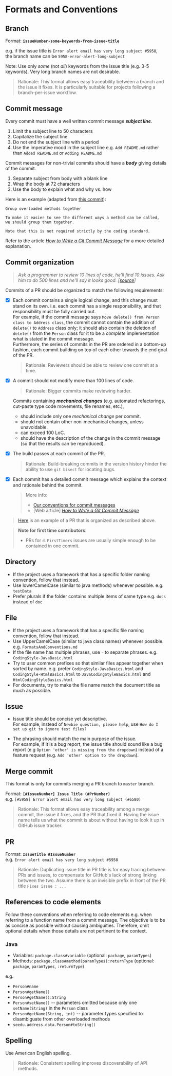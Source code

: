# Formats and Conventions

## Branch

Format: **`issueNumber-some-keywords-from-issue-title`**

e.g. if the issue title is `Error alert email has very long subject #5958`, <br>
the branch name can be `5958-error-alert-long-subject`

Note: Use only _some_ (not _all_) keywords from the issue title (e.g. 3-5 keywords). Very long branch names 
are not desirable.

> Rationale: This format allows easy traceability between a branch and the issue it fixes. 
> It is particularly suitable for projects following a branch-per-issue workflow.

## Commit message

Every commit must have a well written commit message _**subject line**_.
 
1. Limit the subject line to 50 characters
1. Capitalize the subject line
1. Do not end the subject line with a period
1. Use the imperative mood in the subject line
   e.g. `Add README.md` rather than `Added README.md` or `Adding README.md`

Commit messages for non-trivial commits should have a _**body**_ giving details of the commit.
 
1. Separate subject from body with a blank line
1. Wrap the body at 72 characters
1. Use the body to explain what and why vs. how

Here is an example (adapted from [this commit](https://github.com/CS2103AUG2016-T11-C4/main/pull/2/commits/5c5b12d1a75c4a73a8330bfd05e406233694ffa3)):
 
 ```
 Group overloaded methods together
 
 To make it easier to see the different ways a method can be called, 
 we should group them together.
 
 Note that this is not required strictly by the coding standard.
 ```
  
Refer to the article _[How to Write a Git Commit Message](http://chris.beams.io/posts/git-commit/)_ for a more detailed explanation.

## Commit organization

> _Ask a programmer to review 10 lines of code, he'll find 10 issues. Ask him to do 500 lines and he'll say it 
> looks good. [[source](https://twitter.com/girayozil/status/306836785739210752)]_

Commits of a PR should be organized to match the following requirements:

- [x] Each commit contains a single logical change, and this change must stand on its own. 
  i.e. each commit has a single responsibility, and that responsibility must be fully carried out.<br>
  For example, if the commit message says `Move delete() from Person class to Address class`, the commit cannot 
  contain the addition of `delete()` to `Address` class only; it should also contain the deletion of `delete()` from
  the `Person` class for it to be a _complete_ implementation what is stated in the commit message. <br>
  Furthermore, the series of commits in the PR are ordered in a bottom-up fashion, each commit building 
  on top of each other towards the end goal of the PR.
  
  > Rationale: Reviewers should be able to review one commit at a time.
  
- [x] A commit should not modify more than 100 lines of code. 
  
  > Rationale: Bigger commits make reviewing harder.

  Commits containing _**mechanical changes**_ (e.g. automated refactorings, cut-paste type code movements, 
  file renames, etc.),

    * should include only one _mechanical change_  per commit.
    * should not contain other non-mechanical changes, unless unavoidable.
    * can exceed 100 LoC.
    * should have the description of the change in the commit message (so that the results can be reproduced). 
  
- [x] The build passes at each commit of the PR.

  > Rationale: Build-breaking commits in the version history hinder the ability to use `git bisect` for locating bugs.

- [x] Each commit has a detailed commit message which explains the context and rationale behind the commit. 
  
  > More info: 
  > 
  > * [Our conventions for commit messages](#commit-message)
  > * [Web article] _[How to Write a Git Commit Message](http://chris.beams.io/posts/git-commit/)_ 

<p>

> [Here](https://github.com/se-edu/addressbook-level4/pull/237) is an example of a PR that is organized 
> as described above.

<p>

> **Note for first time contributors**:
> 
> * PRs for `d.FirstTimers` issues are usually simple enough to be contained in one commit. 
  
## Directory

* If the project uses a framework that has a specific folder naming convention, follow that instead.
* Use lowerCamelCase (similar to java methods) whenever possible. e.g. `testData`
* Prefer plurals if the folder contains multiple items of same type e.g. `docs` instead of `doc`

## File

* If the project uses a framework that has a specific file naming convention, follow that instead.
* Use UpperCamelCase (similar to java class names) whenever possible. e.g. `FormatsAndConventions.md`
* If the file name has multiple phrases, use `-` to separate phrases. e.g. `CodingStyle-JavaBasic.html`
* Try to user common prefixes so that similar files appear together when sorted by name. 
  e.g. prefer `CodingStyle-JavaBasics.html` and `CodingStyle-HtmlBasics.html` to 
  `JavaCodingStyleBasics.html` and `HtmlCodingStyleBasics.html`
* For documents, try to make the file name match the document title as much as possible.

## Issue

* Issue title should be concise yet descriptive.<br>
  For example, instead of `Newbie question, please help`, use `How do I set up git to ignore test files?`

* The phrasing should match the main purpose of the issue.<br>
  For example, if it is a bug report, the issue title should sound like a bug report 
  (e.g `Option 'other' is missing from the dropdown`) instead of a feature request 
  (e.g. `Add 'other' option to the dropdown`).

## Merge commit

This format is only for commits merging a PR branch to `master` branch.

Format: **`[#IssueNumber] Issue Title (#PrNumber)`** <br>
e.g. `[#5958] Error alert email has very long subject (#6580)`

> Rationale: This format allows easy traceability among a merge commit, the issue it fixes, and the PR that fixed it. 
> Having the issue name tells us what the commit is about without having to look it up in GitHub issue tracker.

## PR

Format: **`IssueTitle #IssueNumber`** <br>
e.g. `Error alert email has very long subject #5958`

> Rationale: Duplicating issue title in PR title is for easy tracing between PRs and issues, 
> to compensate for GitHub's lack of strong linking between the two.
> Assume there is an invisible prefix in front of the PR title `Fixes issue : ...`

## References to code elements

Follow these conventions when referring to code elements e.g. when referring to a function name from a commit message.
The objective is to be as concise as possible without causing ambiguities. Therefore, omit optional details when
those details are not pertinent to the context.

### Java

* Variables: `package.class#variable` (optional: `package`, `paramTypes`)
* Methods: `package.class#method(paramTypes):returnType` (optional: `package`, `paramTypes`, `:returnType`)

e.g.
* `Person#name`
* `Person#getName()` 
* `Person#getName():String` 
* `Person#setName()` -- parameters omitted because only one `setName(String)` in the `Person` class
* `Person#getName(String, int)` -- parameter types specified to disambiguate from other overloaded methods
* `seedu.address.data.Person#toString()`

## Spelling

Use American English spelling.

> Rationale: Consistent spelling improves discoverability of API methods.